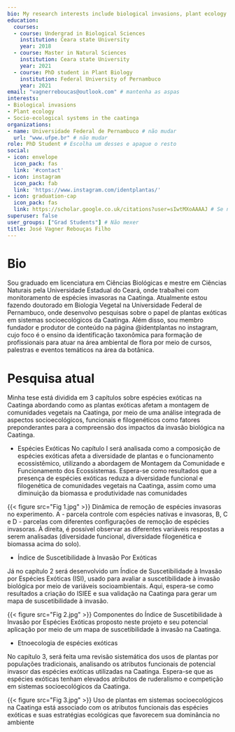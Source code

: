 ```yaml
---
bio: My research interests include biological invasions, plant ecology and Socio-ecological systems in the Caatinga. 
education:
  courses:
  - course: Undergrad in Biological Sciences 
    institution: Ceara state University
    year: 2018
  - course: Master in Natural Sciences
    institution: Ceara state University
    year: 2021
  - course: PhD student in Plant Biology
    institution: Federal University of Pernambuco
    year: 2021
email: "vagnerreboucas@outlook.com" # mantenha as aspas
interests:
- Biological invasions
- Plant ecology
- Socio-ecological systems in the caatinga
organizations:
- name: Universidade Federal de Pernambuco # não mudar
  url: "www.ufpe.br" # não mudar
role: PhD Student # Escolha um desses e apague o resto
social:
- icon: envelope
  icon_pack: fas
  link: '#contact'
- icon: instagram
  icon_pack: fab
  link: 'https://www.instagram.com/identplantas/'
- icon: graduation-cap
  icon_pack: fas
  link: https://scholar.google.co.uk/citations?user=sIwtMXoAAAAJ # Se não tiver Google Scholar, bote o lattes ou ORCID ou o que quiser
superuser: false
user_groups: ["Grad Students"] # Não mexer
title: José Vagner Rebouças Filho
---
```


# Bio
Sou graduado em licenciatura em Ciências Biológicas e mestre em Ciências Naturais pela Universidade Estadual do Ceará, onde trabalhei com monitoramento de espécies invasoras na Caatinga. Atualmente estou fazendo doutorado em Biologia Vegetal na Universidade Federal de Pernambuco, onde desenvolvo pesquisas sobre o papel de plantas exóticas em sistemas socioecológicos da Caatinga. Além disso, sou membro fundador e produtor de conteúdo na página @identplantas no instagram, cujo foco é o ensino da identificação taxonômica para formação de profissionais para atuar na área ambiental de flora por meio de cursos, palestras e eventos temáticos na área da botânica.

# Pesquisa atual
Minha tese está dividida em 3 capítulos sobre espécies exóticas na Caatinga abordando como as plantas exóticas afetam a montagem de comunidades vegetais na Caatinga, por meio de uma análise integrada de aspectos socioecológicos, funcionais e filogenéticos como fatores preponderantes para a compreensão dos impactos da invasão biológica na Caatinga.

- Espécies Exóticas
No capítulo I será analisada como a composição de espécies exóticas afeta a diversidade de plantas e o funcionamento ecossistêmico, utilizando a abordagem de Montagem da Comunidade e Funcionamento dos Ecossistemas. Espera-se como resultados que a presença de espécies exóticas reduza a diversidade funcional e filogenética de comunidades vegetais na Caatinga, assim como uma diminuição da biomassa e produtividade nas comunidades

{{< figure src="Fig 1.jpg" >}}
Dinâmica de remoção de espécies invasoras no experimento. A - parcela controle com espécies nativas e invasoras, B, C e D - parcelas com diferentes configurações de remoção de espécies invasoras. À direita, é possível observar as diferentes variáveis respostas a serem analisadas (diversidade funcional, diversidade filogenética e biomassa acima do solo).

- Índice de Suscetibilidade à Invasão Por Exóticas

Já no capítulo 2 será desenvolvido um Índice de Suscetibilidade à Invasão por Espécies Exóticas (ISI), usado para avaliar a suscetibilidade à invasão biológica por meio de variáveis socioambientais. Aqui, espera-se como resultados a criação do ISIEE e sua validação na Caatinga para gerar um mapa de suscetibilidade à invasão.

{{< figure src="Fig 2.jpg" >}}
Componentes do Índice de Suscetibilidade à Invasão por Espécies Exóticas proposto neste projeto e seu potencial aplicação por meio de um mapa de suscetibilidade à invasão na Caatinga.

- Etnoecologia de espécies exóticas

No capítulo 3, será feita uma revisão sistemática dos usos de plantas por populações tradicionais, analisando os atributos funcionais de potencial invasor das espécies exóticas utilizadas na Caatinga. Espera-se que as espécies exóticas tenham elevados atributos de ruderalismo e competição em sistemas socioecológicos da Caatinga.

{{< figure src="Fig 3.jpg" >}}
Uso de plantas em sistemas socioecológicos na Caatinga está associado com os atributos funcionais das espécies exóticas e suas estratégias ecológicas que favorecem sua dominância no ambiente

